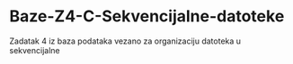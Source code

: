 # Baze-Z4-C-Sekvencijalne-datoteke
Zadatak 4 iz baza podataka vezano za organizaciju datoteka u sekvencijalne
